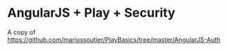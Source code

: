 AngularJS + Play + Security
===========================
A copy of https://github.com/mariussoutier/PlayBasics/tree/master/AngularJS-Auth
